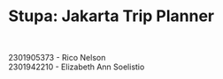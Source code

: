# Stupa: Jakarta Trip Planner

<br>

2301905373 - Rico Nelson<br>
2301942210 - Elizabeth Ann Soelistio
